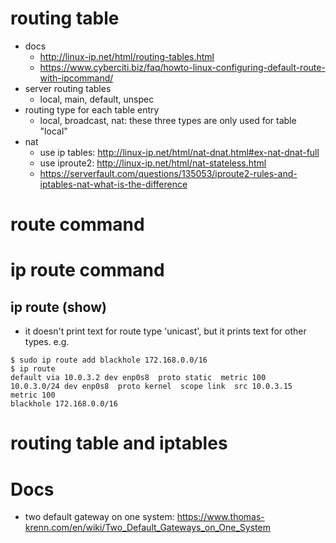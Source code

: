 # routing table
* docs
  * http://linux-ip.net/html/routing-tables.html
  * https://www.cyberciti.biz/faq/howto-linux-configuring-default-route-with-ipcommand/
* server routing tables
  * local, main, default, unspec
* routing type for each table entry
  * local, broadcast, nat: these three types are only used for table "local"
* nat
  * use ip tables: http://linux-ip.net/html/nat-dnat.html#ex-nat-dnat-full
  * use iproute2: http://linux-ip.net/html/nat-stateless.html
  * https://serverfault.com/questions/135053/iproute2-rules-and-iptables-nat-what-is-the-difference

# route command

# ip route command

## ip route (show)
* it doesn't print text for route type 'unicast', but it prints text for other types. e.g.
```
$ sudo ip route add blackhole 172.168.0.0/16
$ ip route
default via 10.0.3.2 dev enp0s8  proto static  metric 100
10.0.3.0/24 dev enp0s8  proto kernel  scope link  src 10.0.3.15  metric 100
blackhole 172.168.0.0/16
```

# routing table and iptables

# Docs
* two default gateway on one system: https://www.thomas-krenn.com/en/wiki/Two_Default_Gateways_on_One_System
